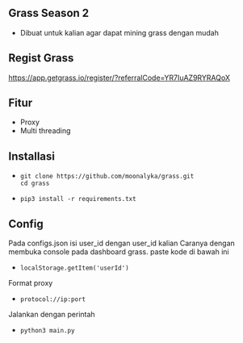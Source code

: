 ## Grass Season 2
- Dibuat untuk kalian agar dapat mining grass dengan mudah
## Regist Grass
https://app.getgrass.io/register/?referralCode=YR7IuAZ9RYRAQoX
## Fitur
- Proxy
- Multi threading
## Installasi 
-     git clone https://github.com/moonalyka/grass.git
      cd grass
-     pip3 install -r requirements.txt
## Config
Pada configs.json isi user_id dengan user_id kalian
Caranya dengan membuka console pada dashboard grass. paste kode di bawah ini
-     localStorage.getItem('userId')
Format proxy 
-     protocol://ip:port
Jalankan dengan perintah
-     python3 main.py
